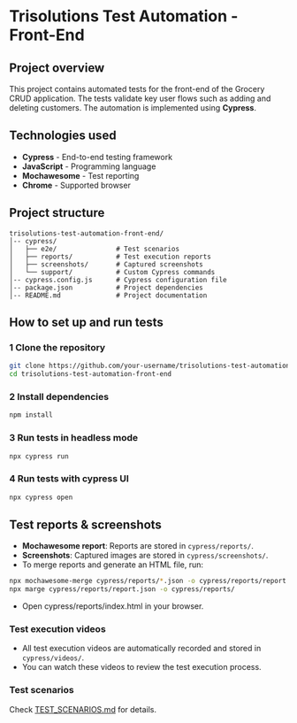 # Trisolutions Test Automation - Front-End

## Project overview
This project contains automated tests for the front-end of the Grocery CRUD application. The tests validate key user flows such as adding and deleting customers. The automation is implemented using **Cypress**.

## Technologies used
- **Cypress** - End-to-end testing framework
- **JavaScript** - Programming language
- **Mochawesome** - Test reporting
- **Chrome** - Supported browser

## Project structure
```
trisolutions-test-automation-front-end/
│-- cypress/
│   ├── e2e/               # Test scenarios
│   ├── reports/           # Test execution reports
│   ├── screenshots/       # Captured screenshots
│   └── support/           # Custom Cypress commands
│-- cypress.config.js      # Cypress configuration file
│-- package.json           # Project dependencies
│-- README.md              # Project documentation
```

## How to set up and run tests
### 1️ Clone the repository
```sh
git clone https://github.com/your-username/trisolutions-test-automation-front-end.git
cd trisolutions-test-automation-front-end
```

### 2️ Install dependencies
```sh
npm install
```

### 3️ Run tests in headless mode
```sh
npx cypress run
```

### 4️ Run tests with cypress UI
```sh
npx cypress open
```

## Test reports & screenshots
- **Mochawesome report**: Reports are stored in `cypress/reports/`.
- **Screenshots**: Captured images are stored in `cypress/screenshots/`.
- To merge reports and generate an HTML file, run:
```sh
npx mochawesome-merge cypress/reports/*.json -o cypress/reports/report.json
npx marge cypress/reports/report.json -o cypress/reports/
```
- Open cypress/reports/index.html in your browser.

### Test execution videos
- All test execution videos are automatically recorded and stored in `cypress/videos/`.
- You can watch these videos to review the test execution process.

### Test scenarios
Check [TEST_SCENARIOS.md](https://github.com/lariredivo/trisolutions-test-automation-front-end/blob/main/TEST_SCENARIOS.md) for details.
